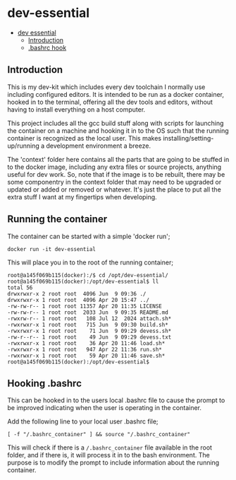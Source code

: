 <!--
Copyright @ 2025 Lorimark Solutions, LLC.  All Rights Reserved

This Source Code Form is subject to the terms of the Mozilla
Public License, v. 2.0. If a copy of the MPL was not distributed
with this file, You can obtain one at https://mozilla.org/MPL/2.0/.
-->
<a name="dev-essential"></a>
# dev-essential

<!-- TOC -->
- [dev essential](#dev-essential)
    - [Introduction](#introduction)
    - [.bashrc hook](#bashrc)
<!-- /TOC -->

<a name="introduction"></a>
## Introduction
This is my dev-kit which includes every dev toolchain I normally use including
 configured editors. It is intended to be run as a docker container, hooked in to
 the terminal, offering all the dev tools and editors, without having to install
 everything on a host computer.

This project includes all the gcc build stuff along with scripts for launching
 the container on a machine and hooking it in to the OS such that the running
 container is recognized as the local user. This makes installing/setting-up/running
 a development environment a breeze.

The 'context' folder here contains all the parts that are going to be stuffed in to the
 docker image, including any extra files or source projects, anything useful for dev
 work. So, note that if the image is to be rebuilt, there may be some componentry in
 the context folder that may need to be upgraded or updated or added or removed or
 whatever.  It's just the place to put all the extra stuff I want at my fingertips
 when developing.

<a name="running"></a>
## Running the container
The container can be started with a simple 'docker run';

`docker run -it dev-essential`

This will place you in to the root of the running container;

```mark@ubuntu24.04:~/projects/dev-essential$ docker run -it --rm dev-essential:1
root@a145f069b115(docker):/$ cd /opt/dev-essential/
root@a145f069b115(docker):/opt/dev-essential$ ll
total 56
drwxrwxr-x 2 root root  4096 Jun  9 09:36 ./
drwxrwxr-x 1 root root  4096 Apr 20 15:47 ../
-rw-rw-r-- 1 root root 11357 Apr 20 11:35 LICENSE
-rw-rw-r-- 1 root root  2033 Jun  9 09:35 README.md
-rwxrw-r-- 1 root root   108 Jul 12  2024 attach.sh*
-rwxrwxr-x 1 root root   715 Jun  9 09:30 build.sh*
-rwxrwxr-x 1 root root    71 Jun  9 09:29 devess.sh*
-rw-r--r-- 1 root root    49 Jun  9 09:29 devess.txt
-rwxrwxr-x 1 root root    36 Apr 20 11:46 load.sh*
-rwxrwxr-x 1 root root   947 Apr 22 11:36 run.sh*
-rwxrwxr-x 1 root root    59 Apr 20 11:46 save.sh*
root@a145f069b115(docker):/opt/dev-essential$ 
```

<a name="bashrc"></a>
## Hooking .bashrc
This can be hooked in to the users local .bashrc file to cause the prompt
 to be improved indicating when the user is operating in the container.

Add the following line to your local user .bashrc file;

`[ -f "/.bashrc_container" ] && source "/.bashrc_container"`

This will check if there is a `/.bashrc_container` file available in the root folder,
 and if there is, it will process it in to the bash environment.  The purpose is to
 modify the prompt to include information about the running container.


